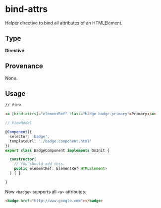 # bind-attrs
Helper directive to bind all attributes of an HTMLElement.

## Type

**Directive**

## Provenance

None.

## Usage

```html
// View

<a [bind-attrs]="elementRef" class="badge badge-primary">Primary</a>
```

```ts
// ViewModel

@Component({
  selector: 'badge',
  templateUrl: './badge.component.html'
})
export class BadgeComponent implements OnInit {

  constructor(
    // You should add this.
    public elementRef: ElementRef<HTMLElement>
  ) { }

}
```

Now `<badge>` supports all `<a>` attributes.

```html
<badge href="http://www.google.com"></badge>
```
